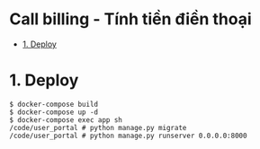 # Call billing - Tính tiền điền thoại

- [1. Deploy](#1-deploy)

# 1. Deploy
```
$ docker-compose build
$ docker-compose up -d
$ docker-compose exec app sh
/code/user_portal # python manage.py migrate
/code/user_portal # python manage.py runserver 0.0.0.0:8000
